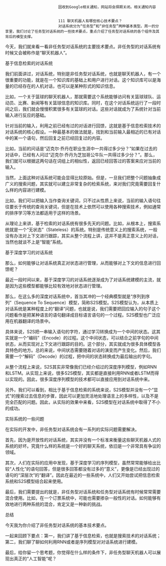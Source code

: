 
                            
                            因收到Google相关通知，网站将会择期关闭。相关通知内容
                            
                            
                            111 聊天机器人有哪些核心技术要点？
                            对话系统分为“任务型”和“非任务型”两种基本类型。周一的分享里，我们讨论了任务型对话系统的一些技术要点，重点介绍了任务型对话系统的各个组件及其背后的模型支撑。

今天，我们就来看一看非任务型对话系统的主要技术要点。非任务型的对话系统有时候又会被称作是“聊天机器人”。

基于信息检索的对话系统

我们前面讲过，对话系统，特别是非任务型对话系统，也就是聊天机器人，有一个很重要的功能，就是在一个知识库的基础上和用户进行对话。这个知识库可以是海量的已经存在的人机对话，也可以是某种形式的知识信息。

比如，一个关于篮球的聊天机器人，那就需要这个系统能够访问有关篮球球队、运动员、比赛、新闻等有关篮球信息的知识库。同时，在这个对话系统运行了一段时间之后，我们就会慢慢积累很多有关篮球的对话。这些对话就成为了系统针对当前输入进行反应的基础。

针对当前的输入，利用之前已经有过的对话进行回馈，这就是基于信息检索技术的对话系统的核心假设。一种最基本的做法就是，找到和当前输入最相近的已有对话中的某一个语句，然后回复之前已经回复过的内容。

比如，当前的问话是“迈克尔·乔丹在职业生涯中一共得过多少分？”如果在过去的对话中，已经有人问过“迈克尔·乔丹为芝加哥公牛队一共得过多少分？”。那么，我们就可以根据这两句话在词组上的相似性，返回已经回答过的答案来应对当前的输入。

当然，上面这种对话系统可能会显得比较原始。但是，一旦我们把整个问题抽象成广义的搜索问题，其实就可以建立非常复杂的检索系统，来对我们究竟需要回复什么样的内容进行建模。

比如，我们可以把输入当作查询关键词，只不过从性质上来说，当前的输入语句往往要长于传统的查询关键词，但是在技术上依然可以使用各种搜索技术，例如通常的排序学习等方法都适用于这样的场景。

从理论上来讲，基于检索的对话系统有很多先天的问题。比如，从根本上，搜索系统就是一个“无状态”（Stateless）的系统。特别是传统意义上的搜索系统，一般没有办法对上下文进行跟踪，其实从整个流程上讲，这并不是真正意义上的对话，当然也就谈不上是“智能”系统。

基于深度学习的对话系统

那么，如何能够让对话系统真正对状态进行管理，从而能够对上下文的信息进行回馈呢？

最近一段时间以来，基于深度学习的对话系统逐渐成为了对话系统建模的主流，就是因为这些模型都能够比较有效地对状态进行管理。

那么，在这么多的深度对话系统中，首当其冲的一个经典模型就是“序列到序列”（Sequence To Sequence）模型，简称S2S模型。S2S模型认为，从本质上对话系统是某种程度上的“翻译”问题，也就是说，我们需要把回应输入的句子这个问题看作是把某种语言的语句翻译成目标语言语句的一个过程。S2S模型也广泛应用在机器翻译的场景中。

具体来说，S2S把一串输入语句的字符，通过学习转换成为一个中间的状态。这其实就是一个“编码”（Encode）的过程。这个中间状态，可以结合之前字句的中间状态，从而实现对上下文进行跟踪的目的。这个部分，其实就成为很多具体模型各具特色的地方。总的来说，中间状态需要随着对话的演变而产生变化。然后，我们需要一个“解码”（Decode）的过程，把中间的状态转换成为最后输出的字句。

从整个流程上来说，S2S其实非常像我们已经介绍过的深度序列模型，例如RNN和LSTM。从实现上来说，很多S2S模型，其实都是直接利用RNN或者LSTM而得以实现的。因此，很多深度序列模型的技术都可以直接应用到对话系统中来。

另外，我们可以看到，相比于基于信息检索的系统来说，S2S模型并没有一个“显式”的搜索过去信息的步骤，因此可以更加灵活地处理语言上的多样性，以及不是完全匹配的问题。因此，从实际的效果中来看，S2S模型在对话系统中取得了不小的成功。

实际系统的一些问题

在实际的开发中，非任务型对话系统会有一系列的实际问题需要解决。

首先，因为是开放性的对话系统，其实并没有一个标准来衡量这些聊天机器人式的系统的好坏。究竟什么样的系统是一个好的聊天系统，依旧是一个非常具有争议的领域。

其次，人们在实际的应用中发现，基于深度学习的序列模型，虽然常常能够给出比较“人性化”的语句回答，但是很多回答都没有过多的“意义”，更像是已经出现过的语句的“深层次”的“翻译”。因此在最近的一些系统中，人们又开始尝试把信息检索系统和S2S模型结合起来使用。

最后，我们需要提出的就是，非任务型对话系统和任务型对话系统有时候常常需要混合使用。比如，在一个订票系统中，可能也需要掺杂一般性的对话。如何能够有效地进行两种系统的混合，肯定又是一种新的挑战。

总结

今天我为你介绍了非任务型对话系统的基本技术要点。

一起来回顾下要点：第一，我们讲了基于信息检索，也就是搜索技术的对话系统；第二，我们聊了聊如何利用RNN或者是序列模型对对话系统进行建模。

最后，给你留一个思考题，你觉得在什么样的条件下，非任务型聊天机器人可以展现出真正的“人工智能”呢？

                        
                        
                            